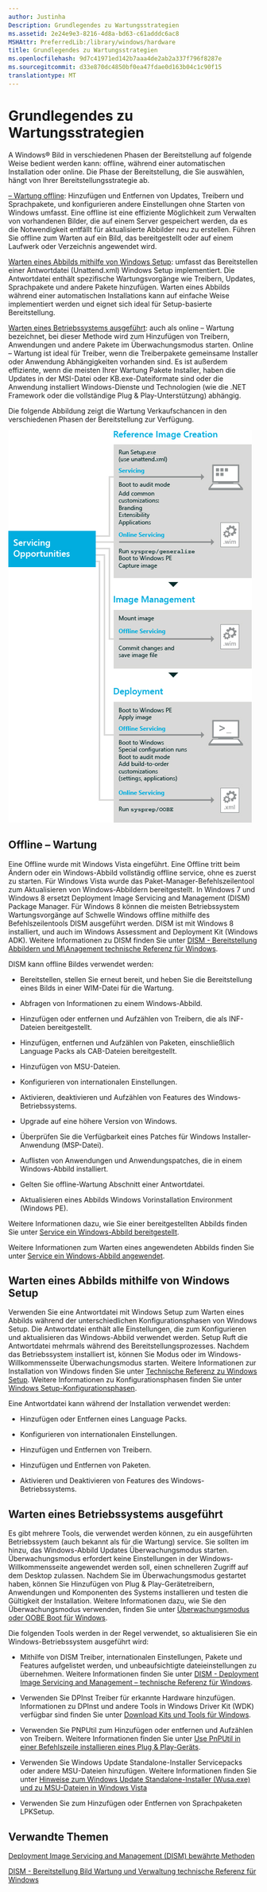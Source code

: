 ```yaml
---
author: Justinha
Description: Grundlegendes zu Wartungsstrategien
ms.assetid: 2e24e9e3-8216-4d8a-bd63-c61adddc6ac8
MSHAttr: PreferredLib:/library/windows/hardware
title: Grundlegendes zu Wartungsstrategien
ms.openlocfilehash: 9d7c41971ed142b7aaa4de2ab2a337f796f8287e
ms.sourcegitcommit: d33e870dc4850bf0ea47fdae0d163b04c1c90f15
translationtype: MT
---
```

# <a name="understanding-servicing-strategies"></a>Grundlegendes zu Wartungsstrategien


A Windows® Bild in verschiedenen Phasen der Bereitstellung auf folgende Weise bedient werden kann: offline, während einer automatischen Installation oder online. Die Phase der Bereitstellung, die Sie auswählen, hängt von Ihrer Bereitstellungsstrategie ab.

[– Wartung offline](#offlineservicingstrategy): Hinzufügen und Entfernen von Updates, Treibern und Sprachpakete, und konfigurieren andere Einstellungen ohne Starten von Windows umfasst. Eine offline ist eine effiziente Möglichkeit zum Verwalten von vorhandenen Bilder, die auf einem Server gespeichert werden, da es die Notwendigkeit entfällt für aktualisierte Abbilder neu zu erstellen. Führen Sie offline zum Warten auf ein Bild, das bereitgestellt oder auf einem Laufwerk oder Verzeichnis angewendet wird.

[Warten eines Abbilds mithilfe von Windows Setup](#servicingdeploymentstrategy): umfasst das Bereitstellen einer Antwortdatei (Unattend.xml) Windows Setup implementiert. Die Antwortdatei enthält spezifische Wartungsvorgänge wie Treibern, Updates, Sprachpakete und andere Pakete hinzufügen. Warten eines Abbilds während einer automatischen Installations kann auf einfache Weise implementiert werden und eignet sich ideal für Setup-basierte Bereitstellung.

[Warten eines Betriebssystems ausgeführt](#onlineservicingstrategy): auch als online – Wartung bezeichnet, bei dieser Methode wird zum Hinzufügen von Treibern, Anwendungen und andere Pakete im Überwachungsmodus starten. Online – Wartung ist ideal für Treiber, wenn die Treiberpakete gemeinsame Installer oder Anwendung Abhängigkeiten vorhanden sind. Es ist außerdem effiziente, wenn die meisten Ihrer Wartung Pakete Installer, haben die Updates in der MSI-Datei oder KB.exe-Dateiformate sind oder die Anwendung installiert Windows-Dienste und Technologien (wie die .NET Framework oder die vollständige Plug & Play-Unterstützung) abhängig.

Die folgende Abbildung zeigt die Wartung Verkaufschancen in den verschiedenen Phasen der Bereitstellung zur Verfügung.

![Windows-Strategien für die Wartung](images/dep-win8-l-servicingstrategy.jpg)

## <a name="span-idofflineservicingstrategyspanspan-idofflineservicingstrategyspanspan-idofflineservicingstrategyspanoffline-servicing"></a><span id="OfflineServicingStrategy"></span><span id="offlineservicingstrategy"></span><span id="OFFLINESERVICINGSTRATEGY"></span>Offline – Wartung


Eine Offline wurde mit Windows Vista eingeführt. Eine Offline tritt beim Ändern oder ein Windows-Abbild vollständig offline service, ohne es zuerst zu starten. Für Windows Vista wurde das Paket-Manager-Befehlszeilentool zum Aktualisieren von Windows-Abbildern bereitgestellt. In Windows 7 und Windows 8 ersetzt Deployment Image Servicing and Management (DISM) Package Manager. Für Windows 8 können die meisten Betriebssystem Wartungsvorgänge auf Schwelle Windows offline mithilfe des Befehlszeilentools DISM ausgeführt werden. DISM ist mit Windows 8 installiert, und auch im Windows Assessment and Deployment Kit (Windows ADK). Weitere Informationen zu DISM finden Sie unter [DISM - Bereitstellung Abbildern und M\\Anagement technische Referenz für Windows](dism---deployment-image-servicing-and-management-technical-reference-for-windows.md).

DISM kann offline Bildes verwendet werden:

-   Bereitstellen, stellen Sie erneut bereit, und heben Sie die Bereitstellung eines Bilds in einer WIM-Datei für die Wartung.

-   Abfragen von Informationen zu einem Windows-Abbild.

-   Hinzufügen oder entfernen und Aufzählen von Treibern, die als INF-Dateien bereitgestellt.

-   Hinzufügen, entfernen und Aufzählen von Paketen, einschließlich Language Packs als CAB-Dateien bereitgestellt.

-   Hinzufügen von MSU-Dateien.

-   Konfigurieren von internationalen Einstellungen.

-   Aktivieren, deaktivieren und Aufzählen von Features des Windows-Betriebssystems.

-   Upgrade auf eine höhere Version von Windows.

-   Überprüfen Sie die Verfügbarkeit eines Patches für Windows Installer-Anwendung (MSP-Datei).

-   Auflisten von Anwendungen und Anwendungspatches, die in einem Windows-Abbild installiert.

-   Gelten Sie offline-Wartung Abschnitt einer Antwortdatei.

-   Aktualisieren eines Abbilds Windows Vorinstallation Environment (Windows PE).

Weitere Informationen dazu, wie Sie einer bereitgestellten Abbilds finden Sie unter [Service ein Windows-Abbild bereitgestellt](service-a-mounted-windows-image.md).

Weitere Informationen zum Warten eines angewendeten Abbilds finden Sie unter [Service ein Windows-Abbild angewendet](service-an-applied-windows-image.md).

## <a name="span-idservicingdeploymentstrategyspanspan-idservicingdeploymentstrategyspanspan-idservicingdeploymentstrategyspanservicing-an-image-by-using-windows-setup"></a><span id="ServicingDeploymentStrategy"></span><span id="servicingdeploymentstrategy"></span><span id="SERVICINGDEPLOYMENTSTRATEGY"></span>Warten eines Abbilds mithilfe von Windows Setup


Verwenden Sie eine Antwortdatei mit Windows Setup zum Warten eines Abbilds während der unterschiedlichen Konfigurationsphasen von Windows Setup. Die Antwortdatei enthält alle Einstellungen, die zum Konfigurieren und aktualisieren das Windows-Abbild verwendet werden. Setup Ruft die Antwortdatei mehrmals während des Bereitstellungsprozesses. Nachdem das Betriebssystem installiert ist, können Sie Modus oder im Windows-Willkommensseite Überwachungsmodus starten. Weitere Informationen zur Installation von Windows finden Sie unter [Technische Referenz zu Windows Setup](windows-setup-technical-reference.md). Weitere Informationen zu Konfigurationsphasen finden Sie unter [Windows Setup-Konfigurationsphasen](windows-setup-configuration-passes.md).

Eine Antwortdatei kann während der Installation verwendet werden:

-   Hinzufügen oder Entfernen eines Language Packs.

-   Konfigurieren von internationalen Einstellungen.

-   Hinzufügen und Entfernen von Treibern.

-   Hinzufügen und Entfernen von Paketen.

-   Aktivieren und Deaktivieren von Features des Windows-Betriebssystems.

## <a name="span-idonlineservicingstrategyspanspan-idonlineservicingstrategyspanspan-idonlineservicingstrategyspanservicing-a-running-operating-system"></a><span id="OnlineServicingStrategy"></span><span id="onlineservicingstrategy"></span><span id="ONLINESERVICINGSTRATEGY"></span>Warten eines Betriebssystems ausgeführt


Es gibt mehrere Tools, die verwendet werden können, zu ein ausgeführten Betriebssystem (auch bekannt als für die Wartung) service. Sie sollten im hinzu, das Windows-Abbild Updates Überwachungsmodus starten. Überwachungsmodus erfordert keine Einstellungen in der Windows-Willkommensseite angewendet werden soll, einen schnelleren Zugriff auf dem Desktop zulassen. Nachdem Sie im Überwachungsmodus gestartet haben, können Sie Hinzufügen von Plug & Play-Gerätetreibern, Anwendungen und Komponenten des Systems installieren und testen die Gültigkeit der Installation. Weitere Informationen dazu, wie Sie den Überwachungsmodus verwenden, finden Sie unter [Überwachungsmodus oder OOBE Boot für Windows](boot-windows-to-audit-mode-or-oobe.md).

Die folgenden Tools werden in der Regel verwendet, so aktualisieren Sie ein Windows-Betriebssystem ausgeführt wird:

-   Mithilfe von DISM Treiber, internationalen Einstellungen, Pakete und Features aufgelistet werden, und unbeaufsichtigte dateieinstellungen zu übernehmen. Weitere Informationen finden Sie unter [DISM - Deployment Image Servicing and Management – technische Referenz für Windows](dism---deployment-image-servicing-and-management-technical-reference-for-windows.md).

-   Verwenden Sie DPInst Treiber für erkannte Hardware hinzufügen. Informationen zu DPInst und andere Tools in Windows Driver Kit (WDK) verfügbar sind finden Sie unter [Download Kits und Tools für Windows](http://go.microsoft.com/fwlink/?LinkId=89603).

-   Verwenden Sie PNPUtil zum Hinzufügen oder entfernen und Aufzählen von Treibern. Weitere Informationen finden Sie unter [Use PnPUtil in einer Befehlszeile installieren eines Plug & Play-Geräts](http://go.microsoft.com/fwlink/?LinkId=139151).

-   Verwenden Sie Windows Update Standalone-Installer Servicepacks oder andere MSU-Dateien hinzufügen. Weitere Informationen finden Sie unter [Hinweise zum Windows Update Standalone-Installer (Wusa.exe) und zu MSU-Dateien in Windows Vista](http://go.microsoft.com/fwlink/?LinkId=90850)

-   Verwenden Sie zum Hinzufügen oder Entfernen von Sprachpaketen LPKSetup.

## <a name="span-idrelatedtopicsspanrelated-topics"></a><span id="related_topics"></span>Verwandte Themen


[Deployment Image Servicing and Management (DISM) bewährte Methoden](deployment-image-servicing-and-management--dism--best-practices.md)

[DISM - Bereitstellung Bild Wartung und Verwaltung technische Referenz für Windows](dism---deployment-image-servicing-and-management-technical-reference-for-windows.md)

 

 






